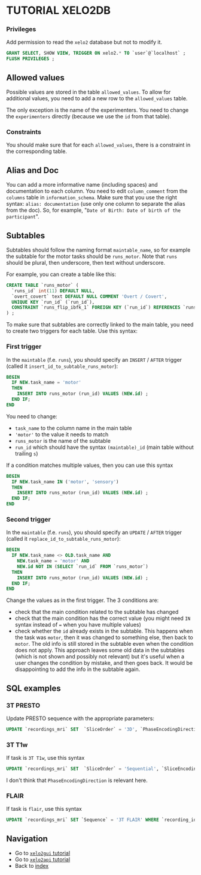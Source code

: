 # TUTORIAL XELO2DB

### Privileges
Add permission to read the `xelo2` database but not to modify it.

```SQL
GRANT SELECT, SHOW VIEW, TRIGGER ON xelo2.* TO `user`@`localhost` ;
FLUSH PRIVILEGES ;
```

## Allowed values
Possible values are stored in the table `allowed_values`. 
To allow for additional values, you need to add a new row to the `allowed_values` table.

The only exception is the name of the experimenters.
You need to change the `experimenters` directly (because we use the `id` from that table).

### Constraints
You should make sure that for each `allowed_values`, there is a constraint in the corresponding table.

## Alias and Doc
You can add a more informative name (including spaces) and documentation to each column. 
You need to edit `column_comment` from the `columns` table in `information_schema`. 
Make sure that you use the right syntax: `alias: documentation` (use only one column to separate the alias from the doc). 
So, for example, "`Date of Birth: Date of birth of the participant`".

## Subtables
Subtables should follow the naming format `maintable_name`, so for example the subtable for the motor tasks should be `runs_motor`.
Note that `runs` should be plural, then underscore, then text without underscore.

For example, you can create a table like this:

```SQL
CREATE TABLE `runs_motor` (
  `runs_id` int(11) DEFAULT NULL,
  `overt_covert` text DEFAULT NULL COMMENT 'Overt / Covert',
  UNIQUE KEY `run_id` (`run_id`),
  CONSTRAINT `runs_flip_ibfk_1` FOREIGN KEY (`run_id`) REFERENCES `runs` (`id`) ON DELETE CASCADE
) ;
```

To make sure that subtables are correctly linked to the main table, you need to create two triggers for each table. 
Use this syntax:

### First trigger
In the `maintable` (f.e. `runs`), you should specify an `INSERT` / `AFTER` trigger (called it `insert_id_to_subtable_runs_motor`):

```SQL
BEGIN
  IF NEW.task_name = 'motor'
  THEN
    INSERT INTO runs_motor (run_id) VALUES (NEW.id) ;
  END IF;
END
```

You need to change:
  - `task_name` to the column name in the main table
  - `'motor'` to the value it needs to match
  - `runs_motor` is the name of the subtable
  - `run_id` which should have the syntax `(maintable)_id` (main table without trailing `s`)

If a condition matches multiple values, then you can use this syntax

```SQL
BEGIN
  IF NEW.task_name IN ('motor', 'sensory')
  THEN
    INSERT INTO runs_motor (run_id) VALUES (NEW.id) ;
  END IF;
END
```

### Second trigger
In the `maintable` (f.e. `runs`), you should specify an `UPDATE` / `AFTER` trigger (called it `replace_id_to_subtable_runs_motor`):

```SQL
BEGIN
  IF NEW.task_name <> OLD.task_name AND
    NEW.task_name = 'motor' AND
    NEW.id NOT IN (SELECT `run_id` FROM `runs_motor`)
  THEN
    INSERT INTO runs_motor (run_id) VALUES (NEW.id) ;
  END IF;
END
```

Change the values as in the first trigger.
The 3 conditions are:
   - check that the main condition related to the subtable has changed
   - check that the main condition has the correct value (you might need `IN` syntax instead of `=` when you have multiple values)
   - check whether the `id` already exists in the subtable. This happens when the task was `motor`, then it was changed to something else, then back to `motor`. The old info is still stored in the subtable even when the condition does not apply. This approach leaves some old data in the subtables (which is not shown and possibly not relevant) but it's useful when a user changes the condition by mistake, and then goes back. It would be disappointing to add the info in the subtable again.


## SQL examples

### 3T PRESTO
Update PRESTO sequence with the appropriate parameters:

```SQL
UPDATE `recordings_mri` SET  `SliceOrder` = '3D', `PhaseEncodingDirection` = 'PA', `SliceEncodingDirection` = 'RL' WHERE `Sequence` = '3T PRESTO';
```


### 3T T1w
If task is `3T T1w`, use this syntax

```SQL
UPDATE `recordings_mri` SET  `SliceOrder` = 'Sequential', `SliceEncodingDirection` = 'IS' WHERE `Sequence` = '3T T1w';
```

I don't think that `PhaseEncodingDirection` is relevant here.

### FLAIR
If task is `flair`, use this syntax

```SQL
UPDATE `recordings_mri` SET `Sequence` = '3T FLAIR' WHERE `recording_id` IN (SELECT `id` FROM `recordings` WHERE `run_id` IN (SELECT `id` FROM `runs` WHERE `task_name` = 'flair_anatomy_scan'));
```

## Navigation
  - Go to [`xelo2gui` tutorial](xelo2gui.md)
  - Go to [`xelo2api` tutorial](xelo2api.md)
  - Back to [index](../index.md)
